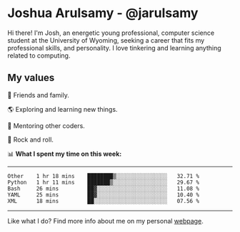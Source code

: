 # Joshua Arulsamy - @jarulsamy

Hi there! I'm Josh, an energetic young professional, computer science student at the University of Wyoming, seeking a career that fits my professional skills, and personality. I love tinkering and learning anything related to computing.

## My values

:yellow_heart: Friends and family.

:earth_americas: Exploring and learning new things.

:book: Mentoring other coders.

:guitar: Rock and roll.

:bar_chart: **What I spent my time on this week:**

------
<!--START_SECTION:waka-->
```text
Other    1 hr 18 mins    ████████▒░░░░░░░░░░░░░░░░   32.71 % 
Python   1 hr 11 mins    ███████▒░░░░░░░░░░░░░░░░░   29.67 % 
Bash     26 mins         ██▓░░░░░░░░░░░░░░░░░░░░░░   11.08 % 
YAML     25 mins         ██▓░░░░░░░░░░░░░░░░░░░░░░   10.40 % 
XML      18 mins         ██░░░░░░░░░░░░░░░░░░░░░░░   07.56 % 
```
<!--END_SECTION:waka-->
------

Like what I do? Find more info about me on my personal [webpage](https://arulsamy.me).

